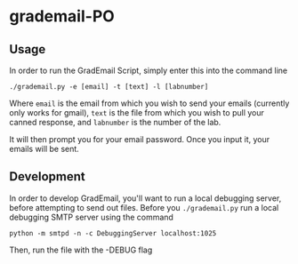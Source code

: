 # grademail-PO

## Usage

In order to run the GradEmail Script, simply enter this into the command line

    ./grademail.py -e [email] -t [text] -l [labnumber]
    
Where `email` is the email from which you wish to send your emails (currently only works for gmail), `text` is the file from which you wish to pull your canned response, and `labnumber` is the number of the lab.

It will then prompt you for your email password. Once you input it, your emails will be sent.

## Development

In order to develop GradEmail, you'll want to run a local debugging server, before attempting to send out files. Before you `./grademail.py` run a local debugging SMTP server using the command

    python -m smtpd -n -c DebuggingServer localhost:1025

Then, run the file with the -DEBUG flag
